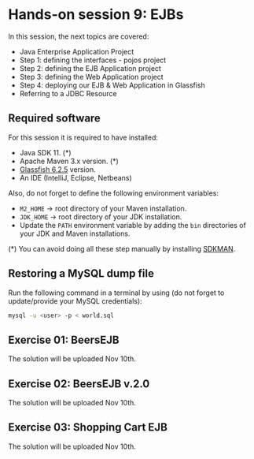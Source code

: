 
# Hands-on session 9: EJBs

In this session, the next topics are covered:

- Java Enterprise Application Project
- Step 1: defining the interfaces - pojos project
- Step 2: defining the EJB Application project
- Step 3: defining the Web Application project
- Step 4: deploying our EJB & Web Application in Glassfish
- Referring to a JDBC Resource


## Required software

For this session it is required to have installed:

- Java SDK 11. (*)
- Apache Maven 3.x version. (*)
- [Glassfish 6.2.5](https://www.eclipse.org/downloads/download.php?file=/ee4j/glassfish/glassfish-6.2.5.zip) version.
- An IDE (IntelliJ, Eclipse, Netbeans)

Also, do not forget to define the following environment variables:

- `M2_HOME` -> root directory of your Maven installation.
- `JDK_HOME` -> root directory of your JDK installation.
- Update the `PATH` environment variable by adding the `bin` directories of your JDK and Maven installations.

(*) You can avoid doing all these step manually by installing
[SDKMAN](https://sdkman.io/).


## Restoring a MySQL dump file

Run the following command in a terminal by using (do not forget to update/provide your MySQL credentials):

```sh
mysql -u <user> -p < world.sql
```

## Exercise 01: BeersEJB

The solution will be uploaded Nov 10th.

## Exercise 02: BeersEJB v.2.0

The solution will be uploaded Nov 10th.

## Exercise 03: Shopping Cart EJB

The solution will be uploaded Nov 10th.